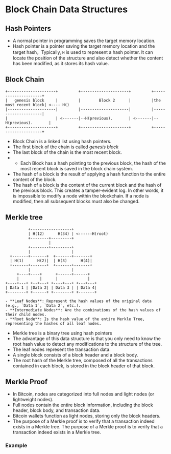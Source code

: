 # Block Chain Data Structures

## Hash Pointers
- A normal pointer in programming saves the target memory location.
- Hash pointer is a pointer saving the target memory location and the target hash，Typically, `H` is used to represent a hash pointer. It can locate the position of the structure and also detect whether the content has been modified, as it stores its hash value.

## Block Chain
```
+---------------------+         +---------------------+         +---------------------+
|   genesis block     |         |        Block 2      |         |the most recent block| <---- H()
|---------------------|         |---------------------|         |---------------------|
|                     | <-------|--H(previous).       | <-------|--H(previous).       |
+---------------------+         +---------------------+         +---------------------+
```

- Block Chain is a linked list using hash pointers.
- The first block of the chain is called *genesis block*
- The last block of the chain is the most recent block.
- - Each Block has a hash pointing to the previous block, the hash of the most recent block is saved in the block chain system.
- The hash of a block is the result of applying a hash function to the entire content of the block.
- The hash of a block is the content of the current block and the hash of the previous block. This creates a tamper-evident log. In other words, it is impossible to modify a node within the blockchain. If a node is modified, then all subsequent blocks must also be changed.

## Merkle tree
```
          +------------------+
          | H(12)      H(34) | <------H(root)
          +--------+---------+
                   |
          +--------+---------+
          |                  |
  +-------+-------+  +-------+-------+
  | H(1)      H(2)|  | H(3)      H(4)|
  +-------+-------+  +-------+-------+
          |                  |
     +----+----+      +------+------+
     |         |      |             |
+----+---+ +--+---+ +----+---+ +---+---+
| Data 1 | |Data 2| | Data 3 | | Data 4|
+--------+ +------+ +--------+ +-------+

- **Leaf Nodes**: Represent the hash values of the original data (e.g., `Data 1`, `Data 2`, etc.). 
- **Intermediate Nodes**: Are the combinations of the hash values of their child nodes.
- **Root Node**: Is the hash value of the entire Merkle Tree, representing the hashes of all leaf nodes.
```
- Merkle tree is a binary tree using hash pointers
- The advantage of this data structure is that you only need to know the root hash value to detect any modifications to the structure of the tree.
- The leaf nodes represent the transaction data.
- A single block consists of a block header and a block body.
- The root hash of the Merkle tree, composed of all the transactions contained in each block, is stored in the block header of that block.

## Merkle Proof

- In Bitcoin, nodes are categorized into full nodes and light nodes (or lightweight nodes).
- Full nodes contain the entire block information, including the block header, block body, and transaction data.
- Bitcoin wallets function as light nodes, storing only the block headers.
- The purpose of a Merkle proof is to verify that a transaction indeed exists in a Merkle tree.
The purpose of a Merkle proof is to verify that a transaction indeed exists in a Merkle tree.
### Example



